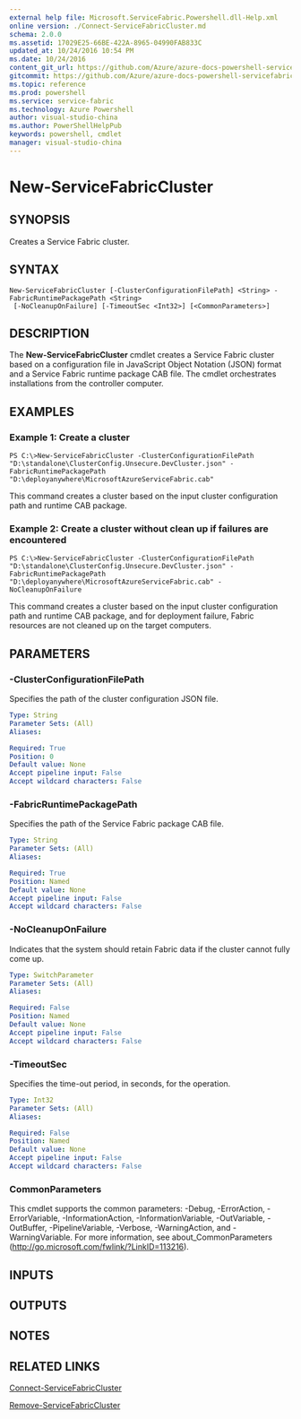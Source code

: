 ```yaml
---
external help file: Microsoft.ServiceFabric.Powershell.dll-Help.xml
online version: ./Connect-ServiceFabricCluster.md
schema: 2.0.0
ms.assetid: 17029E25-66BE-422A-8965-04990FAB833C
updated_at: 10/24/2016 10:54 PM
ms.date: 10/24/2016
content_git_url: https://github.com/Azure/azure-docs-powershell-servicefabric/blob/master/Service-Fabric-cmdlets/ServiceFabric/vlatest/New-ServiceFabricCluster.md
gitcommit: https://github.com/Azure/azure-docs-powershell-servicefabric/blob/865a3e19e58e9be5871c4d9834591e4ba1c1b9ec/Service-Fabric-cmdlets/ServiceFabric/vlatest/New-ServiceFabricCluster.md
ms.topic: reference
ms.prod: powershell
ms.service: service-fabric
ms.technology: Azure Powershell
author: visual-studio-china
ms.author: PowerShellHelpPub
keywords: powershell, cmdlet
manager: visual-studio-china
---
```


# New-ServiceFabricCluster

## SYNOPSIS
Creates a Service Fabric cluster.

## SYNTAX

```
New-ServiceFabricCluster [-ClusterConfigurationFilePath] <String> -FabricRuntimePackagePath <String>
 [-NoCleanupOnFailure] [-TimeoutSec <Int32>] [<CommonParameters>]
```

## DESCRIPTION
The **New-ServiceFabricCluster** cmdlet creates a Service Fabric cluster based on a configuration file in JavaScript Object Notation (JSON) format and a Service Fabric runtime package CAB file.
The cmdlet orchestrates installations from the controller computer.

## EXAMPLES

### Example 1: Create a cluster
```
PS C:\>New-ServiceFabricCluster -ClusterConfigurationFilePath "D:\standalone\ClusterConfig.Unsecure.DevCluster.json" -FabricRuntimePackagePath "D:\deployanywhere\MicrosoftAzureServiceFabric.cab"
```

This command creates a cluster based on the input cluster configuration path and runtime CAB package.

### Example 2: Create a cluster without clean up if failures are encountered
```
PS C:\>New-ServiceFabricCluster -ClusterConfigurationFilePath "D:\standalone\ClusterConfig.Unsecure.DevCluster.json" -FabricRuntimePackagePath "D:\deployanywhere\MicrosoftAzureServiceFabric.cab" -NoCleanupOnFailure
```

This command creates a cluster based on the input cluster configuration path and runtime CAB package, and for deployment failure, Fabric resources are not cleaned up on the target computers.

## PARAMETERS

### -ClusterConfigurationFilePath
Specifies the path of the cluster configuration JSON file.

```yaml
Type: String
Parameter Sets: (All)
Aliases: 

Required: True
Position: 0
Default value: None
Accept pipeline input: False
Accept wildcard characters: False
```

### -FabricRuntimePackagePath
Specifies the path of the Service Fabric package CAB file.

```yaml
Type: String
Parameter Sets: (All)
Aliases: 

Required: True
Position: Named
Default value: None
Accept pipeline input: False
Accept wildcard characters: False
```

### -NoCleanupOnFailure
Indicates that the system should retain Fabric data if the cluster cannot fully come up.

```yaml
Type: SwitchParameter
Parameter Sets: (All)
Aliases: 

Required: False
Position: Named
Default value: None
Accept pipeline input: False
Accept wildcard characters: False
```

### -TimeoutSec
Specifies the time-out period, in seconds, for the operation.

```yaml
Type: Int32
Parameter Sets: (All)
Aliases: 

Required: False
Position: Named
Default value: None
Accept pipeline input: False
Accept wildcard characters: False
```

### CommonParameters
This cmdlet supports the common parameters: -Debug, -ErrorAction, -ErrorVariable, -InformationAction, -InformationVariable, -OutVariable, -OutBuffer, -PipelineVariable, -Verbose, -WarningAction, and -WarningVariable. For more information, see about_CommonParameters (http://go.microsoft.com/fwlink/?LinkID=113216).

## INPUTS

## OUTPUTS

## NOTES

## RELATED LINKS

[Connect-ServiceFabricCluster](./Connect-ServiceFabricCluster.md)

[Remove-ServiceFabricCluster](./Remove-ServiceFabricCluster.md)


